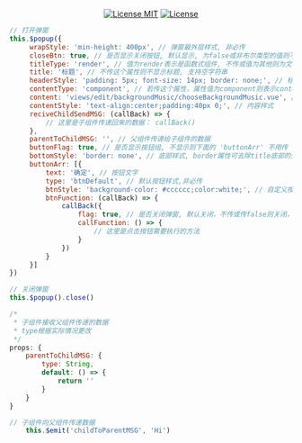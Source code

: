 <p align="center">
  <a href="https://www.skillnull.com"><img src="https://skillnull.com/others/images/brand/MIT.svg" alt="License MIT"></a>
    <a href="https://996.icu"><img src="https://img.shields.io/badge/link-996.icu-red.svg" alt="License"></a>
</p>

```javascript
// 打开弹窗
this.$popup({
     wrapStyle: 'min-height: 400px', // 弹窗最外层样式, 非必传
     closeBtn: true, // 是否显示关闭按钮, 默认显示, 为false或非布尔类型的值则不显示
     titleType: 'render', // 值为render表示是函数式组件, 不传或值为其他则为文本
     title: '标题', // 不传这个属性则不显示标题, 支持空字符串
     headerStyle: 'padding: 5px; font-size: 14px; border: none;', // 标题样式, border属性可去除title底部的分割线
     contentType: 'component', // 若传这个属性，属性值为component则表示content传递的是组件，值为render表示是函数式组件，否则是文本
     content: 'views/edit/backgroundMusic/chooseBackgroundMusic.vue', // 文本或组件地址或函数式组件
     contentStyle: 'text-align:center;padding:40px 0;', // 内容样式
     reciveChildSendMSG: (callBack) => {
         // 这里是子组件传递回来的数据： callBack()
     },
     parentToChildMSG: '', // 父组件传递给子组件的数据
     buttonFlag: true, // 是否显示按钮组, 不显示则下面的 'buttonArr' 不用传
     bottomStyle: 'border: none', // 底部样式, border属性可去除title底部的分割线
     buttonArr: [{
         text: '确定', // 按钮文字
         type: 'btnDefault', // 默认按钮样式,非必传
         btnStyle: 'background-color: #cccccc;color:white;', // 自定义按钮样式,非必传
         btnFunction: (callBack) => {
             callBack({
                 flag: true, // 是否关闭弹窗, 默认关闭，不传或传false则关闭，传true则不关闭
                 callFunction: () => {
                     // 这里是点击按钮需要执行的方法
                 }
             })
         }
     }]
})

// 关闭弹窗
this.$popup().close()

/*
 * 子组件接收父组件传递的数据
 * type根据实际情况更改
 */
props: {
    parentToChildMSG: {
        type: String,
        default: () => {
            return ''
        }
    }
}

// 子组件向父组件传递数据
    this.$emit('childToParentMSG', 'Hi')
```
